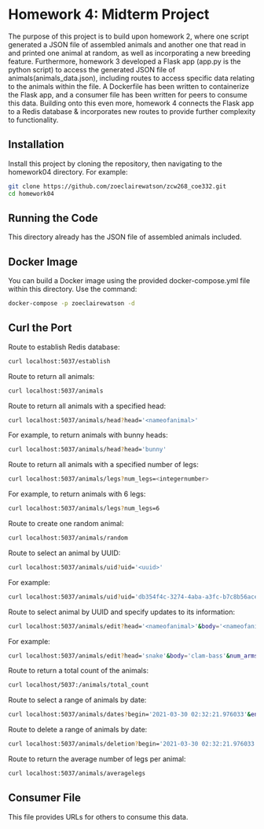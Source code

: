 
# Homework 4: Midterm Project

The purpose of this project is to build upon homework 2, where one script generated a JSON file of assembled animals and another one that read in and printed one animal at random, as well as incorporating a new breeding feature. Furthermore, homework 3 developed a Flask app (app.py is the python script) to access the generated JSON file of animals(animals_data.json), including routes to access specific data relating to the animals within the file. A Dockerfile has been written to containerize the Flask app, and a consumer file has been written for peers to consume this data. Building onto this even more, homework 4 connects the Flask app to a Redis database & incorporates new routes to provide further complexity to functionality.

## Installation

Install this project by cloning the repository, then navigating to the homework04 directory. For example:

```bash
git clone https://github.com/zoeclairewatson/zcw268_coe332.git
cd homework04
```

## Running the Code

This directory already has the JSON file of assembled animals included.

## Docker Image

You can build a Docker image using the provided docker-compose.yml file within this directory. Use the command:

```bash
docker-compose -p zoeclairewatson -d
```

## Curl the Port

Route to establish Redis database:

```bash
curl localhost:5037/establish
```

Route to return all animals:

```bash
curl localhost:5037/animals
```

Route to return all animals with a specified head:

```bash
curl localhost:5037/animals/head?head='<nameofanimal>'
```

For example, to return animals with bunny heads:

```bash
curl localhost:5037/animals/head?head='bunny'
```

Route to return all animals with a specified number of legs:

```bash
curl localhost:5037/animals/legs?num_legs=<integernumber>
```

For example, to return animals with 6 legs:

```bash
curl localhost:5037/animals/legs?num_legs=6
```

Route to create one random animal:

```bash
curl localhost:5037/animals/random
```

Route to select an animal by UUID:

```bash
curl localhost:5037/animals/uid?uid='<uuid>'
```

For example:

```bash
curl localhost:5037/animals/uid?uid='db354f4c-3274-4aba-a3fc-b7c8b56ace05'
```

Route to select animal by UUID and specify updates to its information:

```bash
curl localhost:5037/animals/edit?head='<nameofanimal>'&body='<nameofanimal>'&num_arms=<integernumber>&num_legs=<integernumber>&num_tails=<integernumber>&uid='<uuid>'
```

For example:

```bash
curl localhost:5037/animals/edit?head='snake'&body='clam-bass'&num_arms=4&num_legs=8&num_tails=2&uid='db354f4c-3274-4aba-a3fc-b7c8b56ace05'
```

Route to return a total count of the animals:

```bash
curl localhost/5037:/animals/total_count
```

Route to select a range of animals by date:

```bash
curl localhost:5037/animals/dates?begin='2021-03-30 02:32:21.976033'&end='2021-03-31 02:32:21.969637'
```

Route to delete a range of animals by date:


```bash
curl localhost:5037/animals/deletion?begin='2021-03-30 02:32:21.976033'&end='2021-03-31 02:32:21.969637'
```

Route to return the average number of legs per animal:

```bash
curl localhost:5037/animals/averagelegs
```


## Consumer File

This file provides URLs for others to consume this data.
